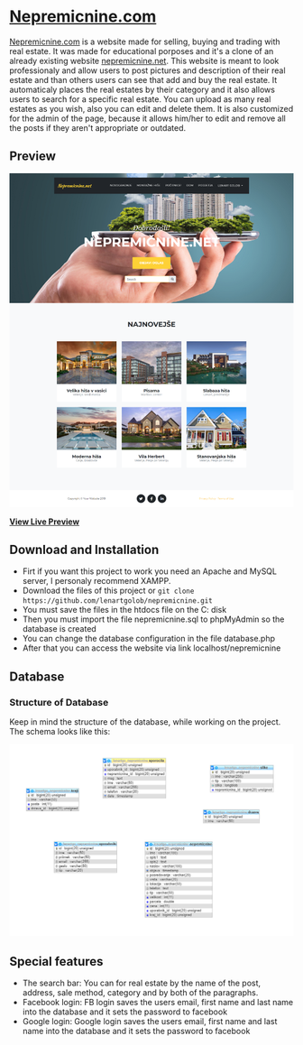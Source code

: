 # [Nepremicnine.com](https://lenartgolob.com/nepremicnine)

[Nepremicnine.com](https://lenartgolob.com7nepremicnine) is a website made for selling, buying and trading with real estate. It was made for educational porposes and it's a clone of an already existing website [nepremicnine.net](https://nepremicnine.net). This website is meant to look professionaly and allow users to post pictures and description of their real estate and than others users can see that add and buy the real estate. It automaticaly places the real estates by their category and it also allows users to search for a specific real estate. You can upload as many real estates as you wish, also you can edit and delete them. It is also customized for the admin of the page, because it allows him/her to edit and remove all the posts if they aren't appropriate or outdated.

## Preview

![lenartgolob.com/nepremicnine](https://raw.githubusercontent.com/lenartgolob/nepremicnine/master/img/about/2019-10-08-11-57-lenartgolob.com.png)


**[View Live Preview](https://lenartgolob.com/nepremicnine)**

## Download and Installation

* Firt if you want this project to work you need an Apache and MySQL server, I personaly recommend XAMPP.
* Download the files of this project or `git clone https://github.com/lenartgolob/nepremicnine.git`
* You must save the files in the htdocs file on the C: disk
* Then you must import the file nepremicnine.sql to phpMyAdmin so the database is created
* You can change the database configuration in the file database.php
* After that you can access the website via link localhost/nepremicnine

## Database

### Structure of Database

Keep in mind the structure of the database, while working on the project. The schema looks like this:

![Database schema](https://raw.githubusercontent.com/lenartgolob/nepremicnine/master/img/about/db-struct.PNG)

## Special features

* The search bar: You can for real estate by the name of the post, address, sale method, category and by both of the paragraphs.
* Facebook login: FB login saves the users email, first name and last name into the database and it sets the password to facebook
* Google login: Google login saves the users email, first name and last name into the database and it sets the password to facebook
